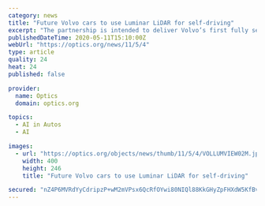 ```yaml
---
category: news
title: "Future Volvo cars to use Luminar LiDAR for self-driving"
excerpt: "The partnership is intended to deliver Volvo’s first fully self-driving technology for highways and paves the way for future active safety developments, the partners said, this week. Volvo Cars’ next generation SPA 2 modular vehicle architecture will be available as hardware-ready for autonomous drive from a production start in 2022 ..."
publishedDateTime: 2020-05-11T15:10:00Z
webUrl: "https://optics.org/news/11/5/4"
type: article
quality: 24
heat: 24
published: false

provider:
  name: Optics
  domain: optics.org

topics:
  - AI in Autos
  - AI

images:
  - url: "https://optics.org/objects/news/thumb/11/5/4/VOLLUMVIEW02M.jpg"
    width: 400
    height: 246
    title: "Future Volvo cars to use Luminar LiDAR for self-driving"

secured: "nZ4P6MVRdYyCdripzP+wM2mVPsx6QcRfOYwi80NIQl88KkGHyZpFHXdW5KfBvAYsyzuuw+YTPiG2uTa9D5dtxqQ63Z9C6ZkbLOhFNWM4priK7atV7TpXBztgo2SM1zFkdsZiEOYfLF6oEar87GZBuvNP2JzYE8YGzpX4sFdgykmuYTe/V2R3qslpuXEhWRP4DUb62vL6n3wz2eDi9n5smTlQjJtBU3ihb4WeXDKX0nVR/TBk4ZSYVtxaSk4n8oFUh56x7xhcNVtPmEmZPpWlS9taJOXWUIX+yVrvBgXH6orPsxt5m+fB6l/v7L6W/YSu;yQK3zR12341LJON32E5fsA=="
---
```


